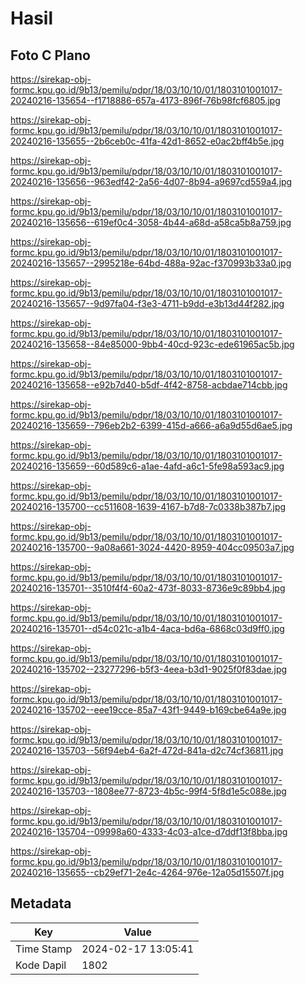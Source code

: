 # Hasil

## Foto C Plano

https://sirekap-obj-formc.kpu.go.id/9b13/pemilu/pdpr/18/03/10/10/01/1803101001017-20240216-135654--f1718886-657a-4173-896f-76b98fcf6805.jpg

https://sirekap-obj-formc.kpu.go.id/9b13/pemilu/pdpr/18/03/10/10/01/1803101001017-20240216-135655--2b6ceb0c-41fa-42d1-8652-e0ac2bff4b5e.jpg

https://sirekap-obj-formc.kpu.go.id/9b13/pemilu/pdpr/18/03/10/10/01/1803101001017-20240216-135656--963edf42-2a56-4d07-8b94-a9697cd559a4.jpg

https://sirekap-obj-formc.kpu.go.id/9b13/pemilu/pdpr/18/03/10/10/01/1803101001017-20240216-135656--619ef0c4-3058-4b44-a68d-a58ca5b8a759.jpg

https://sirekap-obj-formc.kpu.go.id/9b13/pemilu/pdpr/18/03/10/10/01/1803101001017-20240216-135657--2995218e-64bd-488a-92ac-f370993b33a0.jpg

https://sirekap-obj-formc.kpu.go.id/9b13/pemilu/pdpr/18/03/10/10/01/1803101001017-20240216-135657--9d97fa04-f3e3-4711-b9dd-e3b13d44f282.jpg

https://sirekap-obj-formc.kpu.go.id/9b13/pemilu/pdpr/18/03/10/10/01/1803101001017-20240216-135658--84e85000-9bb4-40cd-923c-ede61965ac5b.jpg

https://sirekap-obj-formc.kpu.go.id/9b13/pemilu/pdpr/18/03/10/10/01/1803101001017-20240216-135658--e92b7d40-b5df-4f42-8758-acbdae714cbb.jpg

https://sirekap-obj-formc.kpu.go.id/9b13/pemilu/pdpr/18/03/10/10/01/1803101001017-20240216-135659--796eb2b2-6399-415d-a666-a6a9d55d6ae5.jpg

https://sirekap-obj-formc.kpu.go.id/9b13/pemilu/pdpr/18/03/10/10/01/1803101001017-20240216-135659--60d589c6-a1ae-4afd-a6c1-5fe98a593ac9.jpg

https://sirekap-obj-formc.kpu.go.id/9b13/pemilu/pdpr/18/03/10/10/01/1803101001017-20240216-135700--cc511608-1639-4167-b7d8-7c0338b387b7.jpg

https://sirekap-obj-formc.kpu.go.id/9b13/pemilu/pdpr/18/03/10/10/01/1803101001017-20240216-135700--9a08a661-3024-4420-8959-404cc09503a7.jpg

https://sirekap-obj-formc.kpu.go.id/9b13/pemilu/pdpr/18/03/10/10/01/1803101001017-20240216-135701--3510f4f4-60a2-473f-8033-8736e9c89bb4.jpg

https://sirekap-obj-formc.kpu.go.id/9b13/pemilu/pdpr/18/03/10/10/01/1803101001017-20240216-135701--d54c021c-a1b4-4aca-bd6a-6868c03d9ff0.jpg

https://sirekap-obj-formc.kpu.go.id/9b13/pemilu/pdpr/18/03/10/10/01/1803101001017-20240216-135702--23277296-b5f3-4eea-b3d1-9025f0f83dae.jpg

https://sirekap-obj-formc.kpu.go.id/9b13/pemilu/pdpr/18/03/10/10/01/1803101001017-20240216-135702--eee19cce-85a7-43f1-9449-b169cbe64a9e.jpg

https://sirekap-obj-formc.kpu.go.id/9b13/pemilu/pdpr/18/03/10/10/01/1803101001017-20240216-135703--56f94eb4-6a2f-472d-841a-d2c74cf36811.jpg

https://sirekap-obj-formc.kpu.go.id/9b13/pemilu/pdpr/18/03/10/10/01/1803101001017-20240216-135703--1808ee77-8723-4b5c-99f4-5f8d1e5c088e.jpg

https://sirekap-obj-formc.kpu.go.id/9b13/pemilu/pdpr/18/03/10/10/01/1803101001017-20240216-135704--09998a60-4333-4c03-a1ce-d7ddf13f8bba.jpg

https://sirekap-obj-formc.kpu.go.id/9b13/pemilu/pdpr/18/03/10/10/01/1803101001017-20240216-135655--cb29ef71-2e4c-4264-976e-12a05d15507f.jpg


## Metadata

| Key        | Value               |
| ---------- | ------------------- |
| Time Stamp | 2024-02-17 13:05:41 |
| Kode Dapil | 1802                |



